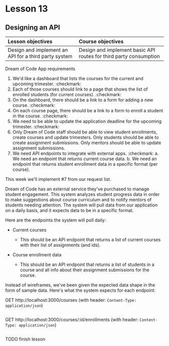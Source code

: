 # Lesson 13
## Designing an API

| Lesson objectives                            | Course objectives                        |
|:---------------------------------------------|:-----------------------------------------|
| Design and implement an API for a third party system | Design and implement basic API routes for third party consumption | 

Dream of Code App requirements
1. We'd like a dashboard that lists the courses for the current and upcoming trimester. :checkmark:
2. Each of those courses should link to a page that shows the list of enrolled students (for current courses). :checkmark:
3. On the dashboard, there should be a link to a form for adding a new course. :checkmark:
4. On each course page, there should be a link to a form to enroll a student in the course. :checkmark:
5. We need to be able to update the application deadline for the upcoming trimester. :checkmark:
6. Only Dream of Code staff should be able to view student enrollments, create courses and update trimesters. Only students should be able to create assignment submissions. Only mentors should be able to update assignment submissions.
7. We need API endpoints to integrate with external apps. :checkmark:
  a. We need an endpoint that returns current course data.
  b. We need an endpoint that returns student enrollment data in a specific format (per course).

This week we'll implement #7 from our request list.

Dream of Code has an external service they've purchased to manage student engagement. This system analyzes student progress data in order to make suggestions about course curriculum and to notify mentors of students needing attention. The system will pull data from our application on a daily basis, and it expects data to be in a specific format.

Here are the endpoints the system will poll daily:

- Current courses
  - This should be an API endpoint that returns a list of current courses with their list of assignments (and ids).

- Course enrollment data
  - This should be an API endpoint that returns a list of students in a course and all info about their assignment submissions for the course.

Instead of wireframes, we've been given the expected data shape in the form of sample data. Here's what the system expects for each endpoint:

GET http://localhost:3000/courses (with header: `Content-Type: application/json`)
```

```

GET http://localhost:3000/courses/:id/enrollments (with header: `Content-Type: application/json`)
```

```

TODO finish lesson
